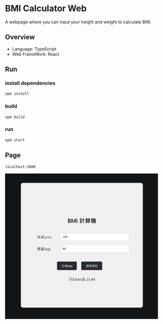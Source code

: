 # BMI Calculator Web

A webpage where you can input your height and weight to calculate BMI.  

## Overview

- Language: TypeScript
- Web FrameWork: React


## Run

### install dependencies

```bash
npm install
```


### build

```bash
npm build
```

### run

```bash
npm start
```

## Page

```bash
localhost:3000
```

![image](https://github.com/yuhexiong/bmi-calculator-web-react-typescript/blob/main/image/bmi_sample_v2.png)

